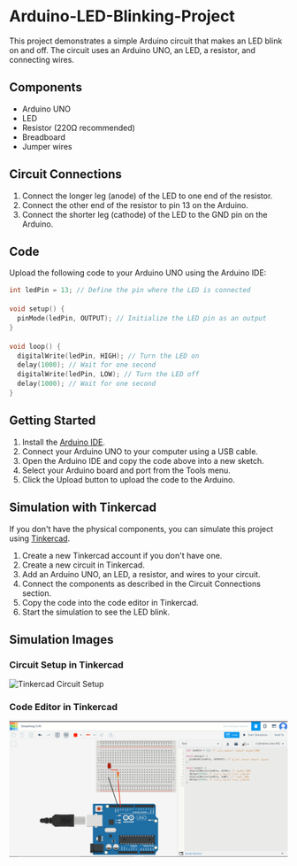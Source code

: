 # Arduino-LED-Blinking-Project
This project demonstrates a simple Arduino circuit that makes an LED blink on and off. The circuit uses an Arduino UNO, an LED, a resistor, and connecting wires.

## Components

- Arduino UNO
- LED
- Resistor (220Ω recommended)
- Breadboard
- Jumper wires


## Circuit Connections

1. Connect the longer leg (anode) of the LED to one end of the resistor.
2. Connect the other end of the resistor to pin 13 on the Arduino.
3. Connect the shorter leg (cathode) of the LED to the GND pin on the Arduino.

## Code

Upload the following code to your Arduino UNO using the Arduino IDE:

```c
int ledPin = 13; // Define the pin where the LED is connected

void setup() {
  pinMode(ledPin, OUTPUT); // Initialize the LED pin as an output
}

void loop() {
  digitalWrite(ledPin, HIGH); // Turn the LED on
  delay(1000); // Wait for one second
  digitalWrite(ledPin, LOW); // Turn the LED off
  delay(1000); // Wait for one second
}
```

## Getting Started

1. Install the [Arduino IDE](https://www.arduino.cc/en/software).
2. Connect your Arduino UNO to your computer using a USB cable.
3. Open the Arduino IDE and copy the code above into a new sketch.
4. Select your Arduino board and port from the Tools menu.
5. Click the Upload button to upload the code to the Arduino.

## Simulation with Tinkercad

If you don't have the physical components, you can simulate this project using [Tinkercad](https://www.tinkercad.com/).

1. Create a new Tinkercad account if you don't have one.
2. Create a new circuit in Tinkercad.
3. Add an Arduino UNO, an LED, a resistor, and wires to your circuit.
4. Connect the components as described in the Circuit Connections section.
5. Copy the code into the code editor in Tinkercad.
6. Start the simulation to see the LED blink.

## Simulation Images

### Circuit Setup in Tinkercad
![Tinkercad Circuit Setup]([path_to_tinkercad_circuit_setup_image](https://github.com/reham-ali102/Arduino-LED-Blinking-Project/blob/main/switch-LED.PNG))

### Code Editor in Tinkercad
![Tinkercad Code Editor](https://github.com/reham-ali102/Arduino-LED-Blinking-Project/blob/main/LED.PNG)


